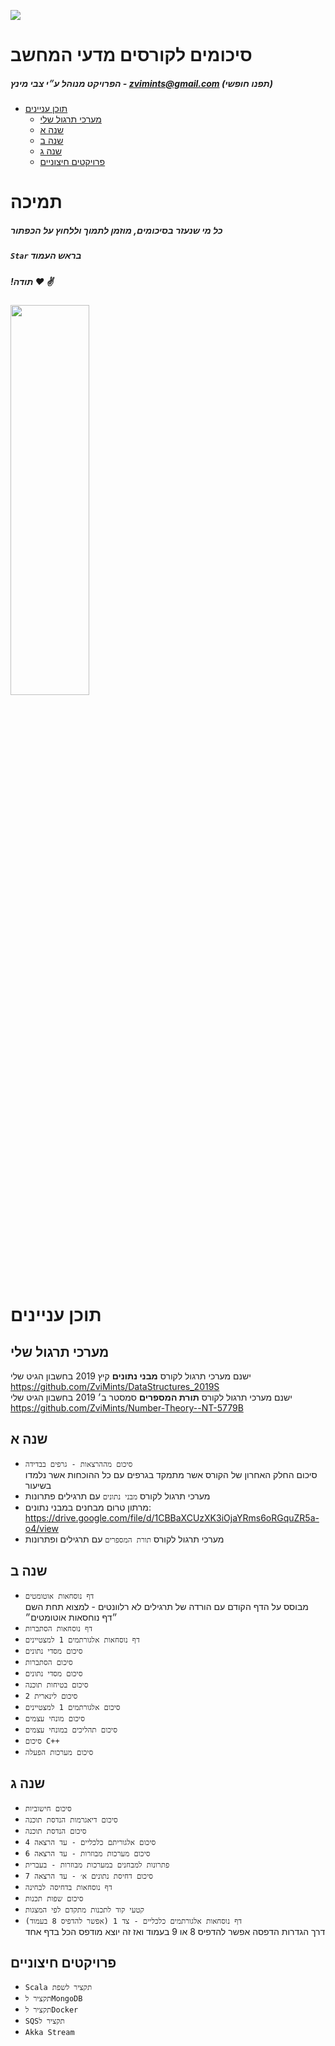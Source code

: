 ![](https://media.licdn.com/dms/image/C4D0BAQGD7npMPoXymw/company-logo_200_200/0?e=2159024400&v=beta&t=TZ8Ub3U2jCZgA1_kAx6SE8jmAcSJkbiZAuN6Kn1_lW0)
# סיכומים לקורסים מדעי המחשב
##### הפרויקט מנוהל ע״י צבי מינץ - zvimints@gmail.com (תפנו חופשי)

- [תוכן עניינים](#------------)
  * [מערכי תרגול שלי](#---------------)
  * [שנה א](#-----)
  * [שנה ב](#-----)
  * [שנה ג](#-----)
  * [פרויקטים חיצוניים](#-----------------)

# תמיכה
##### כל מי שנעזר בסיכומים, מוזמן לתמוך וללחוץ על הכפתור
##### `Star` בראש העמוד
##### !תודה :heart: :v:
<img src ="https://pbs.twimg.com/media/DRz1EnSXUAAGR9M.jpg" width="50%" height="40%"/>

# תוכן עניינים
## מערכי תרגול שלי
  ישנם מערכי תרגול לקורס <b>מבני נתונים</b> קיץ 2019 בחשבון הגיט שלי <br>
  https://github.com/ZviMints/DataStructures_2019S <br>
  ישנם מערכי תרגול לקורס <b>תורת המספרים</b> סמסטר ב׳ 2019 בחשבון הגיט שלי <br>
https://github.com/ZviMints/Number-Theory--NT-5779B

## שנה א
- `סיכום מההרצאות - גרפים בבדידה` <br>
סיכום החלק האחרון של הקורס אשר מתמקד בגרפים עם כל ההוכחות אשר נלמדו בשיעור
- מערכי תרגול לקורס `מבני נתונים` עם תרגילים פתרונות
- מרתון טרום מבחנים במבני נתונים: https://drive.google.com/file/d/1CBBaXCUzXK3iOjaYRms6oRGquZR5a-o4/view 
- מערכי תרגול לקורס `תורת המספרים` עם תרגילים ופתרונות


## שנה ב
- `דף נוסחאות אוטומטים` <br>
מבוסס על הדף הקודם עם הורדה של תרגילים לא רלוונטים - למצוא תחת השם ״דף נוחסאות אוטומטים״
- `דף נוסחאות הסתברות`
- `דף נוסחאות אלגורתמים 1 למצטיינים`
- `סיכום מסדי נתונים`
- `סיכום הסתברות`
- `סיכום מסדי נתונים`
- `סיכום בטיחות תוכנה`
- `סיכום לינארית 2`
- `סיכום אלגורתמים 1 למצטיינים`
- `סיכום מונחי עצמים`
- `סיכום תהליכים במונחי עצמים`
- `סיכום C++`
- `סיכום מערכות הפעלה`
## שנה ג
- `סיכום חישוביות`
- `סיכום דיאגרמות הנדסת תוכנה`
- `סיכום הנדסת תוכנה`
- `סיכום אלגוריתם כלכליים - עד הרצאה 4`
- `סיכום מערכות מבוזרות - עד הרצאה 6`
- `פתרונות למבחנים במערכות מבוזרות - בעברית`
- `סיכום דחיסת נתונים א׳ - עד הרצאה 7`
- `דף נוסחאות בדחיסה לבחינה`
- `סיכום שפות תכנות`
- `קטעי קוד לתכנות מתקדם לפי המצגות`
- `דף נוסחאות אלגורתמים כלכליים - צד 1 (אפשר להדפיס 8 בעמוד)` <br>
דרך הגדרות הדפסה אפשר להדפיס 8 או 9 בעמוד ואז זה יוצא מודפס הכל בדף אחד

## פרויקטים חיצוניים
- `Scala תקציר לשפת`
- `תקציר לMongoDB`
- `תקציר לDocker`
- `SQSתקציר ל `
- `Akka Stream`

